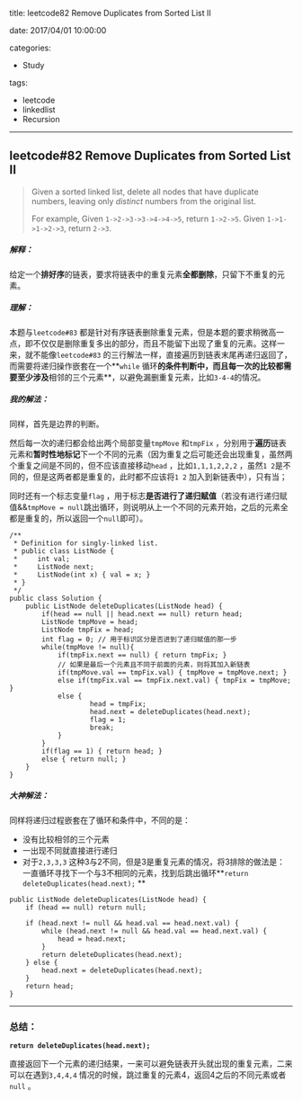 title: leetcode82 Remove Duplicates from Sorted List II

date: 2017/04/01 10:00:00

categories:

- Study

tags:

- leetcode
- linkedlist
- Recursion

---

## leetcode#82 Remove Duplicates from Sorted List II

>Given a sorted linked list, delete all nodes that have duplicate numbers, leaving only *distinct* numbers from the original list.
>
>For example,
>Given `1->2->3->3->4->4->5`, return `1->2->5`.
>Given `1->1->1->2->3`, return `2->3`.

##### 解释：

给定一个**排好序**的链表，要求将链表中的重复元素**全都删除**，只留下不重复的元素。

##### 理解：

本题与`leetcode#83` 都是针对有序链表删除重复元素，但是本题的要求稍微高一点，即不仅仅是删除重复多出的部分，而且不能留下出现了重复的元素。这样一来，就不能像`leetcode#83` 的三行解法一样，直接遍历到链表末尾再递归返回了，而需要将递归操作嵌套在一个**`while` 循环**的条件判断中，而且每一次的比较都需要至少涉及**相邻的三个元素**，以避免漏删重复元素，比如`3-4-4`的情况。

##### 我的解法：

同样，首先是边界的判断。

然后每一次的递归都会给出两个局部变量`tmpMove` 和`tmpFix` ，分别用于**遍历**链表元素和**暂时性地标记**下一个不同的元素（因为重复之后可能还会出现重复，虽然两个重复之间是不同的，但不应该直接移动`head` ，比如`1,1,1,2,2,2` ，虽然`1 2`是不同的，但是这两者都是重复的，此时都不应该将`1 2` 加入到新链表中），只有当；

同时还有一个标志变量`flag` ，用于标志**是否进行了递归赋值**（若没有进行递归赋值&&`tmpMove = null`跳出循环，则说明从上一个不同的元素开始，之后的元素全都是重复的，所以返回一个`null`即可）。

```
/**
 * Definition for singly-linked list.
 * public class ListNode {
 *     int val;
 *     ListNode next;
 *     ListNode(int x) { val = x; }
 * }
 */
public class Solution {
    public ListNode deleteDuplicates(ListNode head) {
        if(head == null || head.next == null) return head;
        ListNode tmpMove = head;
        ListNode tmpFix = head;
        int flag = 0; // 用于标识区分是否进到了递归赋值的那一步
        while(tmpMove != null){
            if(tmpFix.next == null) { return tmpFix; } 
            // 如果是最后一个元素且不同于前面的元素，则将其加入新链表
            if(tmpMove.val == tmpFix.val) { tmpMove = tmpMove.next; }            
            else if(tmpFix.val == tmpFix.next.val) { tmpFix = tmpMove; }
            else {  
                    head = tmpFix;
                    head.next = deleteDuplicates(head.next);
                    flag = 1;
                    break;
            }
        }
        if(flag == 1) { return head; }
        else { return null; }
    }
}
```

##### 大神解法：

同样将递归过程嵌套在了循环和条件中，不同的是：

- 没有比较相邻的三个元素
- 一出现不同就直接进行递归
- 对于`2,3,3,3` 这种3与2不同，但是3是重复元素的情况，将3排除的做法是：一直循环寻找下一个与3不相同的元素，找到后跳出循环**`return deleteDuplicates(head.next);` **

```
public ListNode deleteDuplicates(ListNode head) {
    if (head == null) return null; 
    
    if (head.next != null && head.val == head.next.val) {
        while (head.next != null && head.val == head.next.val) {
            head = head.next;
        }
        return deleteDuplicates(head.next);
    } else {
        head.next = deleteDuplicates(head.next);
    }
    return head;
}
```

---

### 总结：

**`return deleteDuplicates(head.next);`** 

直接返回下一个元素的递归结果，一来可以避免链表开头就出现的重复元素，二来可以在遇到`3,4,4,4` 情况的时候，跳过重复的元素4，返回4之后的不同元素或者`null` 。